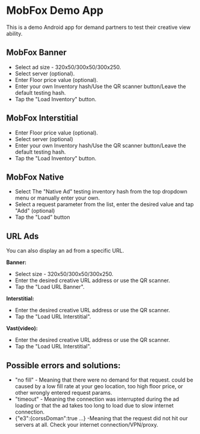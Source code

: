 # MobFox Demo App

This is a demo Android app for demand partners to test their creative view ability.


## MobFox Banner
* Select ad size - 320x50/300x50/300x250.
* Select server (optional).
* Enter Floor price value (optional).
* Enter your own Inventory hash/Use the QR scanner button/Leave the default testing hash.
* Tap the "Load Inventory" button.

## MobFox Interstitial
* Enter Floor price value (optional).
* Select server (optional)
* Enter your own Inventory hash/Use the QR scanner button/Leave the default testing hash.
* Tap the "Load Inventory" button.

## MobFox Native
* Select The "Native Ad" testing inventory hash from the top dropdown menu or manually enter your own.
* Select a request parameter from the list, enter the desired value and tap "Add" (optional)
* Tap the "Load" button

## URL Ads
You can also display an ad from a specific URL.

**Banner:**
* Select size - 320x50/300x50/300x250.
* Enter the desired creative URL address or use the QR scanner.
* Tap the "Load URL Banner".

**Interstitial:**
* Enter the desired creative URL address or use the QR scanner.
* Tap the "Load URL Interstitial".

**Vast(video):**
* Enter the desired creative URL address or use the QR scanner.
* Tap the "Load URL Interstitial".
## Possible errors and solutions:
- "no fill" - Meaning that there were no demand for that request. 
could be caused by a low fill rate at your geo location, too high floor price, or other wrongly entered request params.
- "timeout" - Meaning the connection was interrupted during the ad loading or that the ad takes too long to load due to slow internet connection.
- {"e3":{corssDoman":true ...} -Meaning that the request did not hit our servers at all. Check your internet connection/VPN/proxy.

